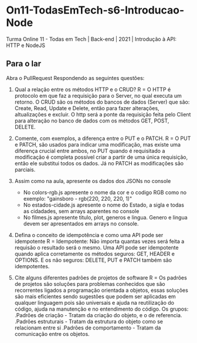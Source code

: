 # On11-TodasEmTech-s6-Introducao-Node
Turma Online 11 - Todas em Tech | Back-end | 2021 | Introdução à API:
HTTP e NodeJS

## Para o lar
Abra o PullRequest Respondendo as seguintes questões:

1) Qual a relação entre os métodos HTTP e o CRUD?
R = O HTTP é  protocolo em que faz a requisição para o Server, no qual executa um retorno. O CRUD são os métodos do bancos de dados (Server) que são: Create, Read, Update e Delete, então para fazer alterações, altualizações e excluir. O http será a ponte da requisição feita pelo Client para alteração no banco de dados com os métodos GET, POST, DELETE.

2) Comente, com exemplos, a diferença entre o PUT e o PATCH.
R = O PUT e PATCH, são usados para indicar uma modificação, mas existe uma diferença crucial entre ambos, no PUT quando é requisitado a modificação é completa possível criar a partir de uma única  requisição, então ele substitui todos os dados.
Já no PATCH as modificações são parciais. 

3) Assim como na aula, apresente os dados dos JSONs no console 
    - No colors-rgb.js apresente o nome da cor e o codigo RGB como no exemplo: "gainsboro - rgb(220, 220, 220, 1)"
    - No estados-cidade.js apresente o nome do Estado, a sigla e todas as cidadades, sem arrays aparentes no console
    - No filmes.js apresente titulo, plot, generos e lingua. Genero e lingua devem ser apresentados em arrays no console.

4) Defina o conceito de idempotência e como uma API pode ser idempotente
R = Idempotente: Não importa quantas vezes será feita a requisão o resultado será o mesmo. 
Uma API pode ser idempotente quando aplica corretamente os métodos seguros: GET, HEADER e OPTIONS. E os não seguros: DELETE, PUT e PATCH também são idempotentes.

5) Cite alguns diferentes padrões de projetos de software
R =  Os padrões de projetos são soluções para problemas conhecidos que são recorrentes ligados a programação orientada a objetos, essas soluções são mais eficientes sendo sugestões que podem ser aplicadas em qualquer linguagem pois são universais e ajuda na reutilização do código, ajuda na manutenção e no entendimento do código.
Os grupos:
.Padrões de criação - Tratam da criação do objeto, e o de referencia.
.Padrões estruturais - Tratam da estrutura do objeto como se relacionam entre si
.Padrões de comportamento - Tratam da comunicação entre os objetos.